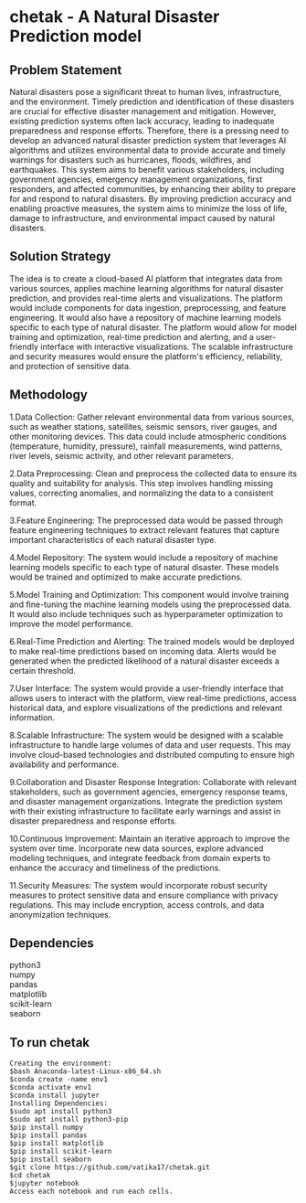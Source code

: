 # chetak - A Natural Disaster Prediction model
## Problem Statement
Natural disasters pose a significant threat to human lives, infrastructure, and the environment. Timely prediction and identification of these disasters are crucial for effective disaster management and mitigation. However, existing prediction systems often lack accuracy, leading to inadequate preparedness and response efforts. Therefore, there is a pressing need to develop an advanced natural disaster prediction system that leverages AI algorithms and utilizes environmental data to provide accurate and timely warnings for disasters such as hurricanes, floods, wildfires, and earthquakes. This system aims to benefit various stakeholders, including government agencies, emergency management organizations, first responders, and affected communities, by enhancing their ability to prepare for and respond to natural disasters. By improving prediction accuracy and enabling proactive measures, the system aims to minimize the loss of life, damage to infrastructure, and environmental impact caused by natural disasters.
<br>
## Solution Strategy
The idea is to create a cloud-based AI platform that integrates data from various sources, applies machine learning algorithms for natural disaster prediction, and provides real-time alerts and visualizations. The platform would include components for data ingestion, preprocessing, and feature engineering. It would also have a repository of machine learning models specific to each type of natural disaster. The platform would allow for model training and optimization, real-time prediction and alerting, and a user-friendly interface with interactive visualizations. The scalable infrastructure and security measures would ensure the platform's efficiency, reliability, and protection of sensitive data.
<br>
## Methodology
1.Data Collection: Gather relevant environmental data from various sources, such as weather stations, satellites, seismic sensors, river gauges, and other monitoring devices. This data could include atmospheric conditions (temperature, humidity, pressure), rainfall measurements, wind patterns, river levels, seismic activity, and other relevant parameters.

2.Data Preprocessing: Clean and preprocess the collected data to ensure its quality and suitability for analysis. This step involves handling missing values, correcting anomalies, and normalizing the data to a consistent format.

3.Feature Engineering: The preprocessed data would be passed through feature engineering techniques to extract relevant features that capture important characteristics of each natural disaster type.

4.Model Repository: The system would include a repository of machine learning models specific to each type of natural disaster. These models would be trained and optimized to make accurate predictions.

5.Model Training and Optimization: This component would involve training and fine-tuning the machine learning models using the preprocessed data. It would also include techniques such as hyperparameter optimization to improve the model performance.

6.Real-Time Prediction and Alerting: The trained models would be deployed to make real-time predictions based on incoming data. Alerts would be generated when the predicted likelihood of a natural disaster exceeds a certain threshold.

7.User Interface: The system would provide a user-friendly interface that allows users to interact with the platform, view real-time predictions, access historical data, and explore visualizations of the predictions and relevant information.

8.Scalable Infrastructure: The system would be designed with a scalable infrastructure to handle large volumes of data and user requests. This may involve cloud-based technologies and distributed computing to ensure high availability and performance.

9.Collaboration and Disaster Response Integration: Collaborate with relevant stakeholders, such as government agencies, emergency response teams, and disaster management organizations. Integrate the prediction system with their existing infrastructure to facilitate early warnings and assist in disaster preparedness and response efforts.

10.Continuous Improvement: Maintain an iterative approach to improve the system over time. Incorporate new data sources, explore advanced modeling techniques, and integrate feedback from domain experts to enhance the accuracy and timeliness of the predictions.

11.Security Measures: The system would incorporate robust security measures to protect sensitive data and ensure compliance with privacy regulations. This may include encryption, access controls, and data anonymization techniques.
<br>
## Dependencies
python3<br>
numpy<br>
pandas<br>
matplotlib<br>
scikit-learn<br>
seaborn<br>
## To run chetak
~~~~
Creating the environment:
$bash Anaconda-latest-Linux-x86_64.sh
$conda create -name env1
$conda activate env1
$conda install jupyter
Installing Dependencies:
$sudo apt install python3
$sudo apt install python3-pip
$pip install numpy
$pip install pandas
$pip install matplotlib
$pip install scikit-learn
$pip install seaborn
$git clone https://github.com/vatika17/chetak.git
$cd chetak
$jupyter notebook
Access each notebook and run each cells.
~~~~
